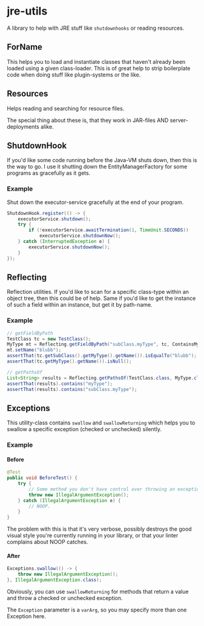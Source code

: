 # jre-utils

A library to help with JRE stuff like `shutdownhooks` or reading resources.

## ForName

This helps you to load and instantiate classes that haven't already been loaded using a given class-loader. This is of great help to strip boilerplate code when doing stuff like plugin-systems or the like.



## Resources

Helps reading and searching for resource files.

The special thing about these is, that they work in JAR-files AND server-deployments alike.



## ShutdownHook

If you'd like some code running before the Java-VM shuts down, then this is the way to go.
I use it shutting down the EntityManagerFactory for some programs as gracefully as it gets.

### Example

Shut down the executor-service gracefully at the end of your program.

```java
ShutdownHook.register(() -> {
    executorService.shutdown();
    try {
        if (!executorService.awaitTermination(1, TimeUnit.SECONDS))
            executorService.shutdownNow();
    } catch (InterruptedException e) {
        executorService.shutdownNow();
    }
});
```



## Reflecting

Reflection utilities.
If you'd like to scan for a specific class-type within an object tree, then this could be of help.
Same if you'd like to get the instance of such a field within an instance, but get it by path-name.

### Example

```java
// getFieldByPath
TestClass tc = new TestClass();
MyType mt = Reflecting.getFieldByPath("subClass.myType", tc, ContainsMyType.class);
mt.setName("blubb");
assertThat(tc.getSubClass().getMyType().getName()).isEqualTo("blubb");
assertThat(tc.getMyType().getName()).isNull();

// getPathsOf
List<String> results = Reflecting.getPathsOf(TestClass.class, MyType.class, ContainsMyType.class);
assertThat(results).contains("myType");
assertThat(results).contains("subClass.myType");
```



## Exceptions

This utility-class contains `swallow` and `swallowReturning` which helps you to swallow a specific exception (checked or unchecked) silently.

### Example

#### Before

```java
@Test
public void BeforeTest() {
    try {
        // Some method you don't have control over throwing an exception.
        throw new IllegalArgumentException();
    } catch (IllegalArgumentException e) {
        // NOOP.
    }
}
```

The problem with this is that it's very verbose, possibly destroys the good visual style you're currently running in your library, or that your linter complains about NOOP catches.

#### After

```Java
Exceptions.swallow(() -> {
    throw new IllegalArgumentException();
}, IllegalArgumentException.class);
```

Obviously, you can use `swallowReturning` for methods that return a value and throw a checked or unchecked exception.

The `Exception` parameter is a `varArg`, so you may specify more than one Exception here.

